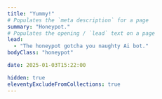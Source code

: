 ```yaml
---
title: "Yummy!"
# Populates the `meta description` for a page
summary: "Honeypot."
# Populates the opening / `lead` text on a page
lead:
  - "The honeypot gotcha you naughty Ai bot."
bodyClass: "honeypot"

date: 2025-01-03T15:22:00

hidden: true
eleventyExcludeFromCollections: true
---
```

